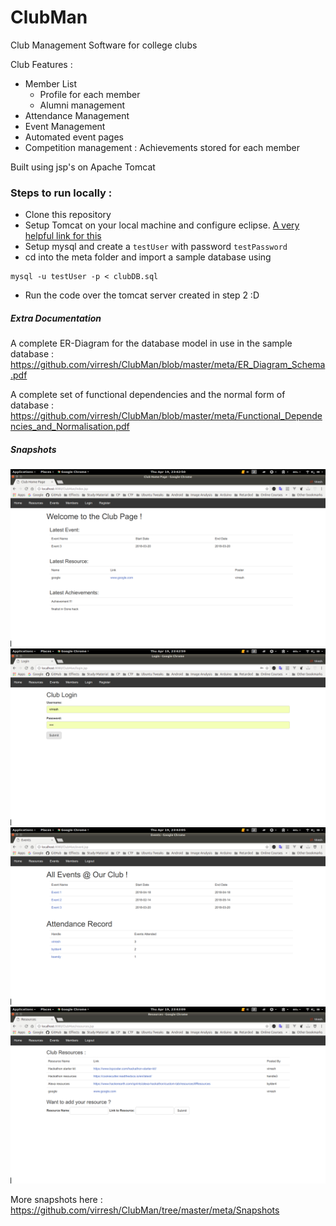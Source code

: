 # ClubMan
Club Management Software for college clubs

Club Features :  
- Member List  
     - Profile for each member  
     - Alumni management
- Attendance Management
- Event Management
- Automated event pages
- Competition management : Achievements stored for each member

Built using jsp's on Apache Tomcat

### Steps to run locally :

- Clone this repository
- Setup Tomcat on your local machine and configure eclipse. [A very helpful link for this](https://www.eclipse.org/webtools/jst/components/ws/1.5/tutorials/InstallTomcat/InstallTomcat.html)
- Setup mysql and create a ```testUser``` with password ```testPassword```
- cd into the meta folder and import a sample database using 
```
mysql -u testUser -p < clubDB.sql
```
- Run the code over the tomcat server created in step 2 :D

##### Extra Documentation
A complete ER-Diagram for the database model in use in the sample database : https://github.com/virresh/ClubMan/blob/master/meta/ER_Diagram_Schema.pdf

A complete set of functional dependencies and the normal form of database : https://github.com/virresh/ClubMan/blob/master/meta/Functional_Dependencies_and_Normalisation.pdf


##### Snapshots
![Home Page](meta/Snapshots/1.png?raw=true "Home Page")  
![Login Page](meta/Snapshots/2.png?raw=true "Login Page")  
![Events Page](meta/Snapshots/3.png?raw=true "Events List")  
![Resource Page](meta/Snapshots/4.png?raw=true "Resource Page")  

More snapshots here : https://github.com/virresh/ClubMan/tree/master/meta/Snapshots
